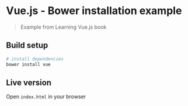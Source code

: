 # Vue.js - Bower installation example

> Example from Learning Vue.js book

## Build setup
```bash
# install dependencies
bower install vue
```
## Live version
Open `index.html` in your browser
